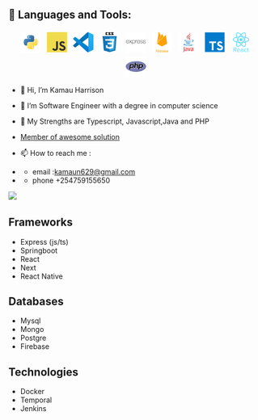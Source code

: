 ## 🧰 Languages and Tools:
<p align="center">
<img src="https://raw.githubusercontent.com/github/explore/80688e429a7d4ef2fca1e82350fe8e3517d3494d/topics/python/python.png" alt="Python" height="40" style="vertical-align:top; margin:4px">
<img src="https://raw.githubusercontent.com/github/explore/80688e429a7d4ef2fca1e82350fe8e3517d3494d/topics/javascript/javascript.png" alt="Javascript" height="40" style="vertical-align:top; margin:4px">
<img src="https://raw.githubusercontent.com/github/explore/80688e429a7d4ef2fca1e82350fe8e3517d3494d/topics/visual-studio-code/visual-studio-code.png" alt="VS Code" height="40" style="vertical-align:top; margin:4px">
  <img src="https://github.com/devicons/devicon/blob/master/icons/css3/css3-original-wordmark.svg" height="40" style="vertical-align:top; margin:4px">
    <img src="https://github.com/devicons/devicon/blob/master/icons/express/express-original-wordmark.svg" height="40" style="vertical-align:top; margin:4px">
   <img src="https://github.com/devicons/devicon/blob/master/icons/firebase/firebase-plain-wordmark.svg" height="40" style="vertical-align:top; margin:4px">
   <img src="https://github.com/devicons/devicon/blob/master/icons/java/java-original-wordmark.svg" height="40" style="vertical-align:top; margin:4px">
   <img src="https://github.com/devicons/devicon/blob/master/icons/typescript/typescript-original.svg" height="40" style="vertical-align:top; margin:4px">
  <img src="https://github.com/devicons/devicon/blob/master/icons/react/react-original-wordmark.svg" height="40" style="vertical-align:top; margin:4px">
<img src="https://github.com/devicons/devicon/blob/master/icons/php/php-original.svg" height="40" style="vertical-align:top; margin:4px">

</p>


- 👋 Hi, I’m Kamau Harrison
- 👀 I’m Software Engineer with a degree in computer science
- 🌱 My Strengths are Typescript, Javascript,Java and PHP

- [Member of awesome solution](awesome.co.ke)
 

- 📫 How to reach me :
-  - email :kamaun629@gmail.com
-  - phone +254759155650
 

 <picture>
    <source media="(prefers-color-scheme: dark)" srcset="https://streak-stats.demolab.com?user=kamau-n&theme=dark" />
    <img src="https://streak-stats.demolab.com?user=DenverCoder1&theme=default" />
</picture>

## Frameworks
 - Express (js/ts)
 - Springboot
 - React
 - Next
 - React Native
 
## Databases
 - Mysql
 - Mongo
 - Postgre
 - Firebase


## Technologies
 -  Docker
 -  Temporal
 -  Jenkins
 



<!---
kamau-n/kamau-n is a ✨ special ✨ repository because its `README.md` (this file) appears on your GitHub profile.
You can click the Preview link to take a look at your changes.
--->

